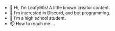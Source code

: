 - 👋 Hi, I’m Leafy90s! A little known creator content.
- 👀 I’m interested in Discord, and bot programming.
- 🌱 I’m a high school student.
- 📫 How to reach me ...

<!---
Leafy90s/Leafy90s is a ✨ special ✨ repository because its `README.md` (this file) appears on your GitHub profile.
You can click the Preview link to take a look at your changes.
--->
